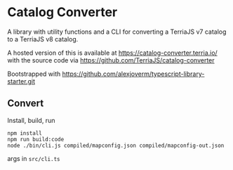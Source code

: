 # Catalog Converter

A library with utility functions and a CLI for converting a TerriaJS v7 catalog to a TerriaJS v8 catalog.

A hosted version of this is available at https://catalog-converter.terria.io/ with the source code via https://github.com/TerriaJS/catalog-converter

Bootstrapped with https://github.com/alexjoverm/typescript-library-starter.git

## Convert

Install, build, run

```
npm install
npm run build:code
node ./bin/cli.js compiled/mapconfig.json compiled/mapconfig-out.json
```

args in `src/cli.ts`
